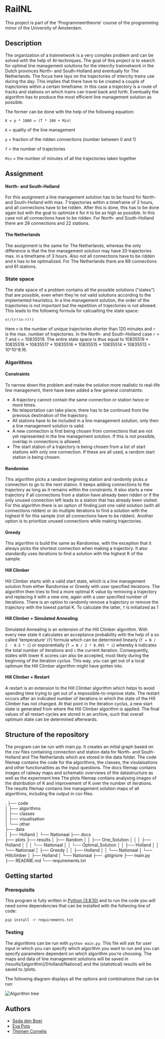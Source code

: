 # RailNL
This project is part of the 'Programmeertheorie' course of the programming minor of the University of Amsterdam.

## Description
The organization of a trainnetwork is a very complex problem and can be solved with the help of AI-techniques. The goal of this project is to search for optimal line management solutions for the intercity trainnetwork in the Dutch provinces North- and South-Holland and eventually for The Netherlands. The focus here lays on the trajectories of intercity trains use during the day. This implies that there have to be created a couple of trajectories within a certain timeframe. In this case a trajectory is a route of tracks and stations on which trains can travel back and forth. Eventually the algorithm has to produce the most efficient line management solution as possible.

The former can be done with the help of the following equation:

`K = p * 1000 = (T * 100 + Min)`

`K` = quality of the line management

`p` = fraction of the ridden connections (number between 0 and 1)

`T` = the number of trajectories

`Min` = the number of minutes of all the trajectories taken together

## Assignment
#### North- and South-Holland
For this assignment a line management solution has to be found for North- and South-Holland with max. 7 trajectories within a timeframe of 2 hours, and all connections have to be ridden. After this is done, this has to be done again but with the goal to optimize `K` for it to be as high as possible. In this case not all connections have to be ridden. For North- and South-Holland there are 28 connections and 22 stations.

#### The Netherlands
The assignment is the same for The Netherlands, whereas the only difference is that the line management solution may have 20 trajectories max. in a timeframe of 3 hours. Also not all connections have to be ridden and `K` has to be optimalized. For The Netherlands there are 89 connections and 61 stations.

### State space 
The state space of a problem contains all the possible solutions ("states") that are possible, even when they're not valid solutions according to the implemented heuristics. In a line management solution, the order of the trajectories is not important but the repetition of trajectories is not allowed. This leads to the following formula for calcualting the state space:

`n!/(r!(n-r)!)`

Here `n` is the number of unique trajectories shorter than 120 minutes and `r` is the max. number of trajectories. In the North- and South-Holland case `r` = 7 and `n` = 10835519. The entire state space is thus equal to 10835519 * 10835518 * 10835517 * 10835516 * 10835515 * 10835514 * 10835513 = 10^10^8.16.

### Algorithms
#### Constraints
To narrow down the problem and make the solution more realistic to real-life line management, there have been added a few general constraints:

* A trajectory cannot contain the same connection or station twice or more times.
* No teleportation can take place; there has to be continued from the previous destination of the trajectory.
* All stations have to be included in a line management solution, only then a line management solution is valid.
* A new connection is first being chosen from connections that are not yet represented in the line management solution. If this is not possible, overlap in connections is allowed.
* The start station of a trajectory is being chosen from a list of start stations with only one connection. If these are all used, a random start station is being chosen.

#### Randomise
This algorithm picks a random beginning station and randomly picks a connection to go to the next station. It keeps adding connections to the trajectory as long as it remains within the constraints. It also starts a new trajectory if all connections from a station have already been ridden or if the only unused connection left leads to a station that has already been visited. For this algorithm there is an option of finding just one valid solution (with all connections ridden) or do multiple iterations to find a solution with the highest K for this sample (not all connections have to be ridden). Another option is to prioritize unused connections while making trajectories.

#### Greedy
This algorithm is build the same as Randomise, with the exception that it always picks the shortest connection when making a trajectory. It also standardly uses iterations to find a solution with the highest K of the sample.

#### Hill Climber
Hill Climber starts with a valid start state, which is a line management solution from either Randomise or Greedy with user specified iterations. The algorithm then tries to find a more optimal K value by removing a trajectory and replacing it with a new one, again with a user specified number of iterations. There is an option to randomly remove a trajectory or remove the trajectory with the lowest partial K. To calculate the latter, `T` is initialized as 1

#### Hill Climber + Simulated Annealing
Simulated Annealing is an extension of the Hill Climber algorithm. With every new state it calculates an acceptance probability with the help of a so called 'temperature' (`T`)  formula which can be determined linearly (`T = N / 2 - 0.5 * i`) or exponentially (`T = N / 2 * 0.995 * i`) whereby `N` indicates the total number of iterations and `i` the current iteration. Consequently, states with lower K scores can also be accepted, most likely during the beginning of the iteration cyclus. This way, you can get out of a local optimum the Hill Climber algorithm might have gotten into.

#### Hill Climber + Restart
A restart is an extension to the Hill Climber algorithm which helps to avoid spending time trying to get out of a impossible-to-improve state. The restart occurs after an indicated number of iterations in which the state of the Hill Climber has not changed. At that point in the iteration cyclus, a new start state is generated from where the Hill Climber algorithm is applied. The final values of all restart-cycles are stored in an archive, such that overall optimum state can be determined afterwards.

## Structure of the repository

The program can be run with main.py. It creates an initial graph based on the csv files containing connection and station data for North- and South-Holland and The Netherlands which are stored in the data folder. The code filemap contains the code for the algorithms, the classes, the visulaisations and other functionalities as the input questions. The docs filemap contains images of railway maps and schematic overviews of the datastructure as well as the experiment tree The plots filemap contians analysing images of the distribution of K and improvement of K over the number of iterations. The results filemap contains line management solution maps of all algorithms, including the output in csv files.

.
├── code    \
│     ├── algorithms\
│     ├── classes\
│     ├── visualisation\
│     └── other\
├── data  \
│     ├── Holland
│     └── Nationaal
├── docs                    
├── plots 
├── results
│     ├── Random
│     │    ├── One_Solution
│     │    │    ├── Holland
│     │    │    └── Nationaal
│     │    └── Optimal_Solution
│     │         ├── Holland
│     │         └── Nationaal
│     ├── Greedy
│     │    ├── Holland
│     │    └── Nationaal
│     └── Hillclimber
│          ├── Holland
│          └── Nationaal
├── .gitignore
├── main.py
├── README.md
└── requirements.txt

## Getting started
### Prerequisits
This program is fully written in [Python (3.8.10)](https://www.python.org/downloads/) and to run the code you will need some dependencies that can be installed with the follwoing line of code:

`pip install -r requirements.txt`

### Testing
The algorithms can be run with `python main.py`. This file will ask for user input in which you can specify which algorithm you want to run and you can specify parameters dependent on which algorithm you're choosing.
The maps and data of line management solutions will be saved in /results/[algorithm]/[Holland/National] and the (statistical) results will be saved to /plots.

The following diagram displays all the options and combinations that can be run:

![Algorithm tree](docs/algorithm_tree.png)

## Authors
* [Seda den Boer](https://www.github.com/sedadenboer)
* [Eva Pots](https://github.com/evapots)
* [Thijmen Cornelis](https://github.com/Thijmen1411)
